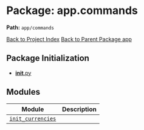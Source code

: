 # Package: app.commands

**Path:** `app/commands`

[Back to Project Index](../../../index.md)
[Back to Parent Package app](../index.md)

## Package Initialization
- [__init__.py](init.md)

## Modules

| Module | Description |
| --- | --- |
| [`init_currencies`](init_currencies.md) |  |
